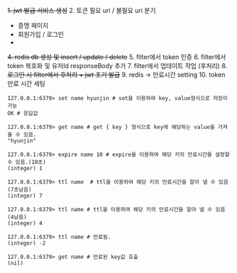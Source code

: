 ~~1. jwt 발급 서비스 생성~~
2. 토큰 필요 uri / 불필요 uri 분기 
- 증명 페이지
- 회원가입 / 로그인 
- 
~~4. redis db 생성 및 insert / update / delete~~ 
5. filter에서 token 인증
6. filter에서 token 복호화 및 유저Id responseBody 추가 
7. filter에서 업데이트 작업 (후처리)
8. ~~로그인 시 filter에서 후처리 + jwt 초기 발급~~
9. redis -> 만료시간 setting 
10. token 만료 시간 세팅


```
127.0.0.1:6379> set name hyunjin # set을 이용하여 key, value형식으로 저장이 가능
OK # 응답값

127.0.0.1:6379> get name # get { key } 형식으로 key에 해당하는 value을 가져 올 수 있음.
"hyunjin"

127.0.0.1:6379> expire name 10 # expire을 이용하여 해당 키의 만료시간을 설정할 수 있음.(10초)
(integer) 1 

127.0.0.1:6379> ttl name  # ttl을 이용하여 해당 키의 만료시간을 알아 낼 수 있음(7초남음)
(integer) 7 

127.0.0.1:6379> ttl name # ttl을 이용하여 해당 키의 만료시간을 알아 낼 수 있음(4남음)
(integer) 4 

127.0.0.1:6379> ttl name # 만료됨.
(integer) -2 

127.0.0.1:6379> get name # 만료된 key값 호출 
(nil) 

```
